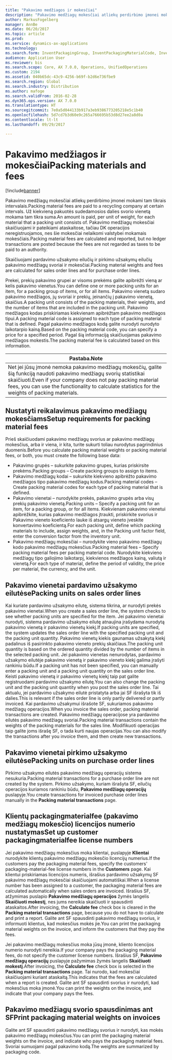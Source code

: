 ```yaml
---
title: "Pakavimo medžiagos ir mokesčiai"
description: "Pakavimo medžiagų mokesčiai atliekų perdirbimo įmonei mokami tam tikrais intervalais. Už kiekvieną pakuotės sudedamosios dalies svorio vienetą mokama tam tikra suma. Pakavimo medžiagų mokesčiai skaičiuojami ir pateikiami ataskaitose, tačiau DK operacijos neregistruojamos, nes šie mokesčiai nelaikomi valstybei mokamais mokesčiais."
author: MarkusFogelberg
manager: AnnBe
ms.date: 06/20/2017
ms.topic: article
ms.prod: 
ms.service: dynamics-ax-applications
ms.technology: 
ms.search.form: InventPackagingGroup, InventPackagingMaterialCode, InventPackagingMaterialFee, InventPackagingMaterialTrans, InventPackagingMaterialTransPurch, InventPackagingUnit
audience: Application User
ms.reviewer: bis
ms.search.scope: Core, AX 7.0.0, Operations, UnifiedOperations
ms.custom: 2194
ms.assetid: 040b65dc-43c9-4256-b69f-b2d6e736fbe9
ms.search.region: Global
ms.search.industry: Distribution
ms.author: mafoge
ms.search.validFrom: 2016-02-28
ms.dyn365.ops.version: AX 7.0.0
ms.translationtype: HT
ms.sourcegitcommit: 7e0a5d044133b917a3eb9386773205218e5c1b40
ms.openlocfilehash: 5d7cd7b3d60e9c265a766695b53d8d27ee2a8d0a
ms.contentlocale: lt-lt
ms.lasthandoff: 09/29/2017

---
```


# <a name="packing-materials-and-fees"></a><span data-ttu-id="d05c3-105">Pakavimo medžiagos ir mokesčiai</span><span class="sxs-lookup"><span data-stu-id="d05c3-105">Packing materials and fees</span></span>

[!include[banner](../includes/banner.md)]


<span data-ttu-id="d05c3-106">Pakavimo medžiagų mokesčiai atliekų perdirbimo įmonei mokami tam tikrais intervalais.</span><span class="sxs-lookup"><span data-stu-id="d05c3-106">Packing material fees are paid to a recycling company at certain intervals.</span></span> <span data-ttu-id="d05c3-107">Už kiekvieną pakuotės sudedamosios dalies svorio vienetą mokama tam tikra suma.</span><span class="sxs-lookup"><span data-stu-id="d05c3-107">An amount is paid, per unit of weight, for each material that a packing unit consists of.</span></span> <span data-ttu-id="d05c3-108">Pakavimo medžiagų mokesčiai skaičiuojami ir pateikiami ataskaitose, tačiau DK operacijos neregistruojamos, nes šie mokesčiai nelaikomi valstybei mokamais mokesčiais.</span><span class="sxs-lookup"><span data-stu-id="d05c3-108">Packing material fees are calculated and reported, but no ledger transactions are posted because the fees are not regarded as taxes to be paid to an authority.</span></span>

<span data-ttu-id="d05c3-109">Skaičiuojami pardavimo užsakymo eilučių ir pirkimo užsakymų eilučių pakavimo medžiagų svoriai ir mokesčiai.</span><span class="sxs-lookup"><span data-stu-id="d05c3-109">Packing material weights and fees are calculated for sales order lines and for purchase order lines.</span></span>

<span data-ttu-id="d05c3-110">Prekei, prekių pakavimo grupei ar visoms prekėms galite apibrėžti vieną ar kelis pakavimo vienetus.</span><span class="sxs-lookup"><span data-stu-id="d05c3-110">You can define one or more packing units for an item, for a packing group of items, or for all items.</span></span> <span data-ttu-id="d05c3-111">Pakavimo vienetą sudaro pakavimo medžiagos, jų svoriai ir prekių, įeinančių į pakavimo vienetą, skaičius.</span><span class="sxs-lookup"><span data-stu-id="d05c3-111">A packing unit consists of the packing materials, their weights, and the number of items that are included in the packing unit.</span></span> <span data-ttu-id="d05c3-112">Pakavimo medžiagos kodas priskiriamas kiekvienam apibrėžtam pakavimo medžiagos tipui.</span><span class="sxs-lookup"><span data-stu-id="d05c3-112">A packing material code is assigned to each type of packing material that is defined.</span></span> <span data-ttu-id="d05c3-113">Pagal pakavimo medžiagos kodą galite nurodyti nurodyto laikotarpio kainą.</span><span class="sxs-lookup"><span data-stu-id="d05c3-113">Based on the packing material code, you can specify a price for a specified period.</span></span> <span data-ttu-id="d05c3-114">Pagal šią informaciją skaičiuojamas pakavimo medžiagos mokestis.</span><span class="sxs-lookup"><span data-stu-id="d05c3-114">The packing material fee is calculated based on this information.</span></span>

| <span data-ttu-id="d05c3-115">**Pastaba.**</span><span class="sxs-lookup"><span data-stu-id="d05c3-115">**Note**</span></span>                                                                                                                                             |
|------------------------------------------------------------------------------------------------------------------------------------------------------|
| <span data-ttu-id="d05c3-116">Net jei jūsų įmonė nemoka pakavimo medžiagų mokesčių, galite šią funkciją naudoti pakavimo medžiagų svorių statistikai skaičiuoti.</span><span class="sxs-lookup"><span data-stu-id="d05c3-116">Even if your company does not pay packing material fees, you can use the functionality to calculate statistics for the weights of packing materials.</span></span> |

## <a name="setup-requirements-for-packing-material-fees"></a><span data-ttu-id="d05c3-117">Nustatyti reikalavimus pakavimo medžiagų mokesčiams</span><span class="sxs-lookup"><span data-stu-id="d05c3-117">Setup requirements for packing material fees</span></span>
<span data-ttu-id="d05c3-118">Prieš skaičiuodami pakavimo medžiagų svorius ar pakavimo medžiagų mokesčius, arba ir viena, ir kita, turite sukurti toliau nurodytus pagrindinius duomenis.</span><span class="sxs-lookup"><span data-stu-id="d05c3-118">Before you calculate packing material weights or packing material fees, or both, you must create the following base data:</span></span>

-   <span data-ttu-id="d05c3-119">Pakavimo grupės – sukurkite pakavimo grupes, kurias priskirsite prekėms.</span><span class="sxs-lookup"><span data-stu-id="d05c3-119">Packing groups – Create packing groups to assign to items.</span></span>
-   <span data-ttu-id="d05c3-120">Pakavimo medžiagų kodai – sukurkite kiekvieno apibrėžto pakavimo medžiagos tipo pakavimo medžiagų kodus.</span><span class="sxs-lookup"><span data-stu-id="d05c3-120">Packing material codes – Create packing material codes for each type of packing material that is defined.</span></span>
-   <span data-ttu-id="d05c3-121">Pakavimo vienetai – nurodykite prekės, pakavimo grupės arba visų prekių pakavimo vienetą.</span><span class="sxs-lookup"><span data-stu-id="d05c3-121">Packing units – Specify a packing unit for an item, for a packing group, or for all items.</span></span> <span data-ttu-id="d05c3-122">Kiekvienam pakavimo vienetui apibrėžkite, kurias pakavimo medžiagos įtraukti, priskirkite svorius ir Pakavimo vieneto koeficiento lauke iš atsargų vieneto įveskite konvertavimo koeficientą.</span><span class="sxs-lookup"><span data-stu-id="d05c3-122">For each packing unit, define which packing materials to include, assign weights, and, in the Packing unit factor field, enter the conversion factor from the inventory unit.</span></span>
-   <span data-ttu-id="d05c3-123">Pakavimo medžiagų mokesčiai – nurodykite vieno pakavimo medžiagų kodo pakavimo medžiagų mokesčius.</span><span class="sxs-lookup"><span data-stu-id="d05c3-123">Packing material fees – Specify packing material fees per packing material code.</span></span> <span data-ttu-id="d05c3-124">Nurodykite kiekvieno medžiagų tipo galiojimo laikotarpį, kiekvienos medžiagos kainą, valiutą ir vienetą.</span><span class="sxs-lookup"><span data-stu-id="d05c3-124">For each type of material, define the period of validity, the price per material, the currency, and the unit.</span></span>

## <a name="packing-units-on-sales-order-lines"></a><span data-ttu-id="d05c3-125">Pakavimo vienetai pardavimo užsakymo eilutėse</span><span class="sxs-lookup"><span data-stu-id="d05c3-125">Packing units on sales order lines</span></span>
<span data-ttu-id="d05c3-126">Kai kuriate pardavimo užsakymo eilutę, sistema tikrina, ar nurodyti prekės pakavimo vienetai.</span><span class="sxs-lookup"><span data-stu-id="d05c3-126">When you create a sales order line, the system checks to see whether packing units are specified for the item.</span></span> <span data-ttu-id="d05c3-127">Jei pakavimo vienetai nurodyti, sistema pardavimo užsakymo eilutę atnaujina įrašydama nurodytą pakavimo vienetą ir pakavimo vienetų kiekį.</span><span class="sxs-lookup"><span data-stu-id="d05c3-127">If packing units are specified, the system updates the sales order line with the specified packing unit and the packing unit quantity.</span></span> <span data-ttu-id="d05c3-128">Pakavimo vienetų kiekis gaunamas užsakytą kiekį padalinus iš pasirinkto pakavimo vieneto prekių skaičiaus.</span><span class="sxs-lookup"><span data-stu-id="d05c3-128">The packing unit quantity is based on the ordered quantity divided by the number of items in the selected packing unit.</span></span> <span data-ttu-id="d05c3-129">Jei pakavimo vienetas nenurodytas, pardavimo užsakymo eilutėje pakavimo vienetą ir pakavimo vieneto kiekį galima įrašyti rankiniu būdu.</span><span class="sxs-lookup"><span data-stu-id="d05c3-129">If a packing unit has not been specified, you can manually enter a packing unit and a packing unit quantity on the sales order line.</span></span> <span data-ttu-id="d05c3-130">Keisti pakavimo vienetą ir pakavimo vienetų kiekį taip pat galite registruodami pardavimo užsakymo eilutę.</span><span class="sxs-lookup"><span data-stu-id="d05c3-130">You can also change the packing unit and the packing unit quantity when you post the sales order line.</span></span> <span data-ttu-id="d05c3-131">Tai aktualu, jei pardavimo užsakymo eilutė pristatyta arba jai SF išrašyta tik iš dalies.</span><span class="sxs-lookup"><span data-stu-id="d05c3-131">This is relevant if the sales order line is only partly delivered or partly invoiced.</span></span> <span data-ttu-id="d05c3-132">Kai pardavimo užsakymui išrašote SF, sukuriamos pakavimo medžiagų operacijos.</span><span class="sxs-lookup"><span data-stu-id="d05c3-132">When you invoice the sales order, packing material transactions are created.</span></span> <span data-ttu-id="d05c3-133">Pakavimo medžiagų operacijose yra pardavimo eilutės pakavimo medžiagų svoriai.</span><span class="sxs-lookup"><span data-stu-id="d05c3-133">Packing material transactions contain the weights of the packing materials for the sales line.</span></span> <span data-ttu-id="d05c3-134">Modifikuoti operacijas taip galite joms išrašę SF, o tada kurti naujas operacijas.</span><span class="sxs-lookup"><span data-stu-id="d05c3-134">You can also modify the transactions after you invoice them, and then create new transactions.</span></span>

## <a name="packing-units-on-purchase-order-lines"></a><span data-ttu-id="d05c3-135">Pakavimo vienetai pirkimo užsakymo eilutėse</span><span class="sxs-lookup"><span data-stu-id="d05c3-135">Packing units on purchase order lines</span></span>
<span data-ttu-id="d05c3-136">Pirkimo užsakymo eilutės pakavimo medžiagų operacijų sistema nesukuria.</span><span class="sxs-lookup"><span data-stu-id="d05c3-136">Packing material transactions for a purchase order line are not created by the system.</span></span> <span data-ttu-id="d05c3-137">Pirkimo užsakymo, kuriam išrašyta SF, eilučių operacijos kuriamos rankiniu būdu, **Pakavimo medžiagų operacijų** puslapyje.</span><span class="sxs-lookup"><span data-stu-id="d05c3-137">You create transactions for invoiced purchase order lines manually in the **Packing material transactions** page.</span></span>

## <a name="set-up-customer-packagingmaterialfee-license-numbers"></a><span data-ttu-id="d05c3-138">Klientų packagingmaterialfee (pakavimo medžiagų mokesčio) licencijos numerio nustatymas</span><span class="sxs-lookup"><span data-stu-id="d05c3-138">Set up customer packagingmaterialfee license numbers</span></span>
<span data-ttu-id="d05c3-139">Jei pakavimo medžiagų mokesčius moka klientai, puslapyje **Klientai** nurodykite klientų pakavimo medžiagų mokesčio licencijų numerius.</span><span class="sxs-lookup"><span data-stu-id="d05c3-139">If the customers pay the packaging material fees, specify the customers' packaging-material-fee license numbers in the **Customers** page.</span></span> <span data-ttu-id="d05c3-140">Kai klientui priskiriamas licencijos numeris, išrašius pardavimo užsakymų SF pakavimo medžiagų mokesčiai skaičiuojami automatiškai.</span><span class="sxs-lookup"><span data-stu-id="d05c3-140">When a license number has been assigned to a customer, the packaging material fees are calculated automatically when sales orders are invoiced.</span></span> <span data-ttu-id="d05c3-141">Išrašius SF, atžymimas puslapio **Pakavimo medžiagų operacijos** žymės langelis **Skaičiuoti mokestį**, nes jums nereikia skaičiuoti ir spausdinti ataskaitos.</span><span class="sxs-lookup"><span data-stu-id="d05c3-141">After invoicing, the **Calculate fee** check box is cleared in the **Packing material transactions** page, because you do not have to calculate and print a report.</span></span> <span data-ttu-id="d05c3-142">Galite ant SF spausdinti pakavimo medžiagų svorius, ir informuoti klientus, kad mokesčius mokės jie.</span><span class="sxs-lookup"><span data-stu-id="d05c3-142">You can print the packaging material weights on the invoice, and inform the customers that they pay the fees.</span></span> 

<span data-ttu-id="d05c3-143">Jei pakavimo medžiagų mokesčius moka jūsų įmonė, kliento licencijos numerio nurodyti nereikia.</span><span class="sxs-lookup"><span data-stu-id="d05c3-143">If your company pays the packaging material fees, do not specify the customer license numbers.</span></span> <span data-ttu-id="d05c3-144">Išrašius SF, **Pakavimo medžiagų operacijų** puslapyje pažymimas žymės langelis **Skaičiuoti mokestį**.</span><span class="sxs-lookup"><span data-stu-id="d05c3-144">After invoicing, the **Calculate fee** check box is selected in the **Packing material transactions** page.</span></span> <span data-ttu-id="d05c3-145">Tai nurodo, kad mokesčiai skaičiuojami kuriant ataskaitą.</span><span class="sxs-lookup"><span data-stu-id="d05c3-145">This indicates that the fees are calculated when a report is created.</span></span> <span data-ttu-id="d05c3-146">Galite ant SF spausdinti svorius ir nurodyti, kad mokesčius moka įmonė.</span><span class="sxs-lookup"><span data-stu-id="d05c3-146">You can print the weights on the invoice, and indicate that your company pays the fees.</span></span>

## <a name="print-packaging-material-weights-on-invoices"></a><span data-ttu-id="d05c3-147">Pakavimo medžiagų svorio spausdinimas ant SF</span><span class="sxs-lookup"><span data-stu-id="d05c3-147">Print packaging material weights on invoices</span></span>
<span data-ttu-id="d05c3-148">Galite ant SF spausdinti pakavimo medžiagų svorius ir nurodyti, kas mokės pakavimo medžiagų mokesčius.</span><span class="sxs-lookup"><span data-stu-id="d05c3-148">You can print the packaging material weights on the invoice, and indicate who pays the packaging material fees.</span></span> <span data-ttu-id="d05c3-149">Svoriai sumuojami pagal pakavimo kodą.</span><span class="sxs-lookup"><span data-stu-id="d05c3-149">The weights are summarized by packaging code.</span></span>
 





